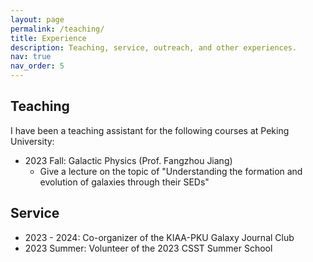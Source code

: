 ```yaml
---
layout: page
permalink: /teaching/
title: Experience
description: Teaching, service, outreach, and other experiences.
nav: true
nav_order: 5
---
```


## Teaching
I have been a teaching assistant for the following courses at Peking University:
- 2023 Fall: Galactic Physics (Prof. Fangzhou Jiang)
  - Give a lecture on the topic of "Understanding the formation and evolution of galaxies through their SEDs"

## Service
- 2023 - 2024: Co-organizer of the KIAA-PKU Galaxy Journal Club
- 2023 Summer: Volunteer of the 2023 CSST Summer School
